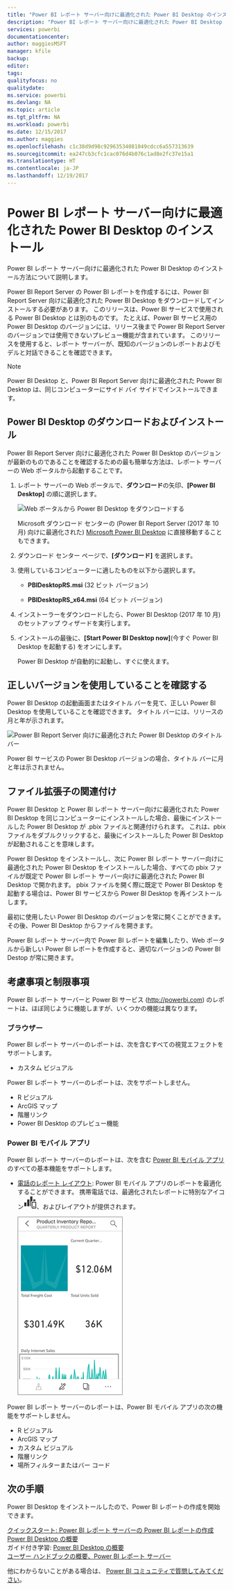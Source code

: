 ```yaml
---
title: "Power BI レポート サーバー向けに最適化された Power BI Desktop のインストール"
description: "Power BI レポート サーバー向けに最適化された Power BI Desktop のインストール方法の詳細"
services: powerbi
documentationcenter: 
author: maggiesMSFT
manager: kfile
backup: 
editor: 
tags: 
qualityfocus: no
qualitydate: 
ms.service: powerbi
ms.devlang: NA
ms.topic: article
ms.tgt_pltfrm: NA
ms.workload: powerbi
ms.date: 12/15/2017
ms.author: maggies
ms.openlocfilehash: c1c38d9d98c92963534081049cdcc6a557313639
ms.sourcegitcommit: ea247cb3cfc1cac076d4b076c1ad8e2fc37e15a1
ms.translationtype: HT
ms.contentlocale: ja-JP
ms.lasthandoff: 12/19/2017
---
```

# <a name="install-power-bi-desktop-optimized-for-power-bi-report-server"></a>Power BI レポート サーバー向けに最適化された Power BI Desktop のインストール
Power BI レポート サーバー向けに最適化された Power BI Desktop のインストール方法について説明します。

Power BI Report Server の Power BI レポートを作成するには、Power BI Report Server 向けに最適化された Power BI Desktop をダウンロードしてインストールする必要があります。 このリリースは、Power BI サービスで使用される Power BI Desktop とは別のものです。 たとえば、Power BI サービス用の Power BI Desktop のバージョンには、リリース後まで Power BI Report Server のバージョンでは使用できないプレビュー機能が含まれています。 このリリースを使用すると、レポート サーバーが、既知のバージョンのレポートおよびモデルと対話できることを確認できます。 

> [!NOTE]
> Power BI Desktop と、Power BI Report Server 向けに最適化された Power BI Desktop は、同じコンピューターにサイド バイ サイドでインストールできます。

## <a name="download-and-install-power-bi-desktop"></a>Power BI Desktop のダウンロードおよびインストール

Power BI Report Server 向けに最適化された Power BI Desktop のバージョンが最新のものであることを確認するための最も簡単な方法は、レポート サーバーの Web ポータルから起動することです。

1. レポート サーバーの Web ポータルで、**ダウンロード**の矢印、**[Power BI Desktop]** の順に選択します。

    ![Web ポータルから Power BI Desktop をダウンロードする](media/install-powerbi-desktop/report-server-download-web-portal.png)

    Microsoft ダウンロード センターの (Power BI Report Server (2017 年 10 月) 向けに最適化された) [Microsoft Power BI Desktop](https://go.microsoft.com/fwlink/?linkid=861076) に直接移動することもできます。

2. ダウンロード センター ページで、**[ダウンロード]** を選択します。

3. 使用しているコンピューターに適したものを以下から選択します。 

    - **PBIDesktopRS.msi** (32 ビット バージョン)

    - **PBIDesktopRS_x64.msi** (64 ビット バージョン)

1. インストーラーをダウンロードしたら、Power BI Desktop (2017 年 10 月) のセットアップ ウィザードを実行します。
2. インストールの最後に、**[Start Power BI Desktop now]**\(今すぐ Power BI Desktop を起動する\) をオンにします。
   
    Power BI Desktop が自動的に起動し、すぐに使えます。

## <a name="verify-you-are-using-the-correct-version"></a>正しいバージョンを使用していることを確認する
Power BI Desktop の起動画面またはタイトル バーを見て、正しい Power BI Desktop を使用していることを確認できます。 タイトル バーには、リリースの月と年が示されます。

![Power BI Report Server 向けに最適化された Power BI Desktop のタイトル バー](media/quickstart-create-powerbi-report/report-server-desktop-october-2017-version.png)

Power BI サービスの Power BI Desktop バージョンの場合、タイトル バーに月と年は示されません。

## <a name="file-extension-association"></a>ファイル拡張子の関連付け
Power BI Desktop と Power BI レポート サーバー向けに最適化された Power BI Desktop を同じコンピューターにインストールした場合、最後にインストールした Power BI Desktop が .pbix ファイルと関連付けられます。 これは、pbix ファイルをダブルクリックすると、最後にインストールした Power BI Desktop が起動されることを意味します。

Power BI Desktop をインストールし、次に Power BI レポート サーバー向けに最適化された Power BI Desktop をインストールした場合、すべての pbix ファイルが既定で Power BI レポート サーバー向けに最適化された Power BI Desktop で開かれます。 pbix ファイルを開く際に既定で Power BI Desktop を起動する場合は、Power BI サービスから Power BI Desktop を再インストールします。

最初に使用したい Power BI Desktop のバージョンを常に開くことができます。 その後、Power BI Desktop からファイルを開きます。

Power BI レポート サーバー内で Power BI レポートを編集したり、Web ポータルから新しい Power BI レポートを作成すると、適切なバージョンの Power BI Destop が常に開きます。

## <a name="considerations-and-limitations"></a>考慮事項と制限事項
Power BI レポート サーバーと Power BI サービス (http://powerbi.com) のレポートは、ほぼ同じように機能しますが、いくつかの機能は異なります。

### <a name="in-a-browser"></a>ブラウザー
Power BI レポート サーバーのレポートは、次を含むすべての視覚エフェクトをサポートします。

* カスタム ビジュアル

Power BI レポート サーバーのレポートは、次をサポートしません。

* R ビジュアル
* ArcGIS マップ
* 階層リンク
* Power BI Desktop のプレビュー機能

### <a name="in-the-power-bi-mobile-apps"></a>Power BI モバイル アプリ
Power BI レポート サーバーのレポートは、次を含む [Power BI モバイル アプリ](../mobile-apps-for-mobile-devices.md)のすべての基本機能をサポートします。

* [電話のレポート レイアウト](../desktop-create-phone-report.md): Power BI モバイル アプリのレポートを最適化することができます。 携帯電話では、最適化されたレポートに特別なアイコン![電話レポート レイアウト アイコン](media/quickstart-create-powerbi-report/power-bi-rs-mobile-optimized-icon.png)、およびレイアウトが提供されます。
  
    ![電話用に最適化されたレポート](media/quickstart-create-powerbi-report/power-bi-rs-mobile-optimized-report.png)

Power BI レポート サーバーのレポートは、Power BI モバイル アプリの次の機能をサポートしません。

* R ビジュアル
* ArcGIS マップ
* カスタム ビジュアル
* 階層リンク
* 場所フィルターまたはバー コード

## <a name="next-steps"></a>次の手順
Power BI Desktop をインストールしたので、Power BI レポートの作成を開始できます。

[クイックスタート: Power BI レポート サーバーの Power BI レポートの作成](quickstart-create-powerbi-report.md)  
[Power BI Desktop の概要](../desktop-getting-started.md)  
ガイド付き学習: [Power BI Desktop の概要](../guided-learning/gettingdata.yml#step-2)  
[ユーザー ハンドブックの概要、Power BI レポート サーバー](user-handbook-overview.md)

他にわからないことがある場合は、 [Power BI コミュニティで質問してみてください](https://community.powerbi.com/)。


